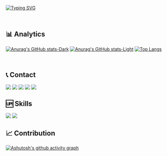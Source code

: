 [![Typing SVG](https://readme-typing-svg.demolab.com?font=Source+Code+Pro&weight=1200&size=50&pause=1&color=11BD0F&center=true&vCenter=true&random=false&width=1450&height=80&lines=Hi!;I'm+Danilo+de+Morais;I'm+a+passionate+software+developer+from+Brazil)](https://git.io/typing-svg)

<br>

## 📊 Analytics

[![Anurag's GitHub stats-Dark](https://github-readme-stats.vercel.app/api?username=danilomoraisgustavo&show_icons=true&theme=dark#gh-dark-mode-only)](https://github.com/anuraghazra/github-readme-stats#gh-dark-mode-only)
[![Anurag's GitHub stats-Light](https://github-readme-stats.vercel.app/api?username=danilomoraisgustavo&show_icons=true&theme=tokyonight#gh-light-mode-only)](https://github.com/anuraghazra/github-readme-stats#gh-light-mode-only)
[![Top Langs](https://github-readme-stats.vercel.app/api/top-langs/?username=danilomoraisgustavo&layout=donut)](https://github.com/anuraghazra/github-readme-stats)

<br>

## 📞 Contact
  <a href="mailto:danilo.m.gustavo@gmail.com" style="text-decoration: none;">
    <img src="https://img.shields.io/badge/Gmail-D14836?style=for-the-badge&logo=gmail&logoColor=white"/> 
  </a>
  <a href="https://linkedin.com/in/danilo-morais-gustavo" target="_blank" style="text-decoration: none;">
    <img src="https://img.shields.io/badge/LinkedIn-0077B5?style=for-the-badge&logo=linkedin&logoColor=white" />
  </a>
  <a href="https://github.com/danilomoraisgustavo" target="_blank" style="text-decoration: none;">
    <img src="https://img.shields.io/badge/Portfolio-255E63?style=for-the-badge&logo=About.me&logoColor=white"/>  
  </a>
  <a href="https://api.whatsapp.com/send?phone=5594991989803" target="_blank" style="text-decoration: none;">
    <img src="https://img.shields.io/badge/WhatsApp-25D366?style=for-the-badge&logo=whatsapp&logoColor=white"/>  
  </a>
  <a href="https://github.com/danilomoraisgustavo" target="_blank" style="text-decoration: none;">
    <img src="	https://img.shields.io/badge/GitHub-100000?style=for-the-badge&logo=github&logoColor=white"/>  
  </a>
<br>

## 🆙 Skills

<img src="https://skillicons.dev/icons?i=react,bootstrap,html,css,vscode,github,figma,tailwind,git" />
<img src="https://skillicons.dev/icons?i=nodejs,python,javascript,typescript,express,mongodb,nextjs,mysql" /><br>

## 📈 Contribution
[![Ashutosh's github activity graph](https://github-readme-activity-graph.vercel.app/graph?username=danilomoraisgustavo&bg_color=000000&color=44ff00&line=00ff1e&point=ffffff&area=false&hide_border=true)](https://github.com/ashutosh00710/github-readme-activity-graph)

